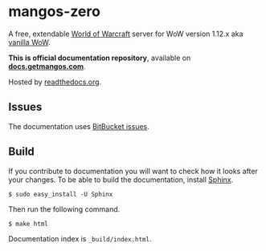 mangos-zero
===========
A free, extendable [World of Warcraft][1] server for WoW version 1.12.x aka [vanilla WoW][2].

**This is official documentation repository**, available on [**docs.getmangos.com**][3].

Hosted by [readthedocs.org][4].

Issues
------
The documentation uses [BitBucket issues][5].

Build
-----
If you contribute to documentation you will want to check how it looks after your changes.
To be able to build the documentation, install [Sphinx][6].

```
$ sudo easy_install -U Sphinx
```

Then run the following command.

```
$ make html
```

Documentation index is `_build/index.html`.

[1]: http://worldofwarcraft.com/
[2]: http://blizzard.com/games/wow/
[3]: http://docs.getmangos.com/
[4]: http://readthedocs.org/
[5]: http://bitbucket.org/mangoszero/documentation/issues
[6]: http://sphinx-doc.org/
